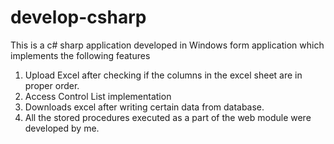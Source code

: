 # develop-csharp

This is a c# sharp application developed in Windows form application which implements the following features

1. Upload Excel after checking if the columns in the excel sheet are in proper order.
2. Access Control List implementation
3. Downloads excel after writing certain data from database.
4. All the stored procedures executed as a part of the web module were developed by me.
